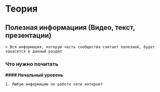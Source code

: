 # Теория

## Полезная информациия (Видео, текст, презентации)

	> Вся информация, которую часть сообщества считает полезной, будет занасится в данный раздел

### Что нужно почитать

**#### Начальный уровень**

	1. Любую информацию по работе сети интернет

